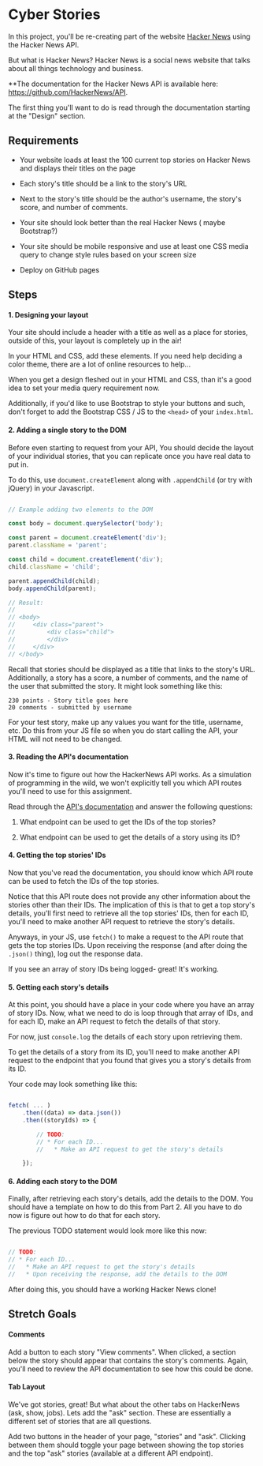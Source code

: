 # Cyber Stories

In this project, you'll be re-creating part of the website 
[Hacker News](https://news.ycombinator.com/) using the Hacker News API.

But what is Hacker News? Hacker News is a social news website that talks about all things technology and business.

**The documentation for the Hacker News API is available here: https://github.com/HackerNews/API.

The first thing you'll want to do is read through the documentation starting at the "Design" section.

## Requirements

* Your website loads at least the 100 current top stories on Hacker News and displays their titles
on the page

* Each story's title should be a link to the story's URL

* Next to the story's title should be the author's username, the story's score, and number of comments.

* Your site should look better than the real Hacker News ( maybe Bootstrap?)

* Your site should be mobile responsive and use at least one CSS media query to change style rules based on your screen size

* Deploy on GitHub pages

## Steps

#### 1. Designing your layout

Your site should include a header with a title as well as a place for stories, outside of this, your layout is completely up in the air!

In your HTML and CSS, add these elements. If you need help deciding a color theme, there are a lot of online resources to help... 

When you get a design fleshed out in your HTML and CSS, than it's a good idea to set your media query requirement now. 

Additionally, if you'd like to use Bootstrap to style your buttons and such, don't forget to add the Bootstrap CSS / JS to the `<head>` of your `index.html`.

#### 2. Adding a single story to the DOM

Before even starting to request from your API, You should decide the layout of your individual stories, that you can replicate once you have real data to put in. 

To do this, use `document.createElement` along with `.appendChild` (or try with jQuery) in your Javascript.

```javascript

// Example adding two elements to the DOM

const body = document.querySelector('body');

const parent = document.createElement('div');
parent.className = 'parent';

const child = document.createElement('div');
child.className = 'child';

parent.appendChild(child);
body.appendChild(parent);

// Result:
//
// <body>
//     <div class="parent">
//         <div class="child">
//         </div>
//     </div>
// </body>

```

Recall that stories should be displayed as a title that links to the story's URL. 
Additionally, a story has a score, a number of comments, and the name of the user
that submitted the story. It might look something like this:

```
230 points - Story title goes here
20 comments - submitted by username 
```

For your test story, make up any values you want for the title, username, etc.
Do this from your JS file so when you do start calling the API, your HTML will not need to be changed.

#### 3. Reading the API's documentation

Now it's time to figure out how the HackerNews API works. As a simulation of
programming in the wild, we won't explicitly tell you which API routes you'll need
to use for this assignment. 

Read through the [API's documentation](https://github.com/HackerNews/API) and 
answer the following questions:

1) What endpoint can be used to get the IDs of the top stories?

2) What endpoint can be used to get the details of a story using its ID?

#### 4. Getting the top stories' IDs

Now that you've read the documentation, you should know which API route can be used
to fetch the IDs of the top stories. 

Notice that this API route does not provide any other information about the stories 
other than their IDs. The implication of this is that to get a top story's details, you'll first 
need to retrieve all the top stories' IDs, then for each ID, you'll need to make another API request 
to retrieve the story's details.

Anyways, in your JS, use `fetch()` to make a request to the API route that gets the top stories IDs. 
Upon receiving the response (and after doing the `.json()` thing), log out the response data. 

If you see an array of story IDs being logged- great! It's working.

#### 5. Getting each story's details

At this point, you should have a place in your code where you have an array of
story IDs. Now, what we need to do is loop through that array of IDs, and for each
ID, make an API request to fetch the details of that story. 

For now, just `console.log` the details of each story upon retrieving them.

To get the details of a story from its ID, you'll need to make another API request
to the endpoint that you found that gives you a story's details from its ID.

Your code may look something like this:

```javascript

fetch( ... )
    .then((data) => data.json())
    .then((storyIds) => {

        // TODO:
        // * For each ID...
        //   * Make an API request to get the story's details

    });

```

#### 6. Adding each story to the DOM

Finally, after retrieving each story's details, add the details to the DOM. You should
have a template on how to do this from Part 2. All you have to do now is figure out how
to do that for each story.

The previous TODO statement would look more like this now:

```javascript

// TODO:
// * For each ID...
//   * Make an API request to get the story's details
//   * Upon receiving the response, add the details to the DOM

```

After doing this, you should have a working Hacker News clone!

## Stretch Goals

#### Comments

Add a button to each story "View comments". When clicked, a section below the
story should appear that contains the story's comments. Again, you'll need
to review the API documentation to see how this could be done.

#### Tab Layout

We've got stories, great! But what about the other tabs on HackerNews (ask, show, jobs).
Lets add the "ask" section. These are essentially a different set of stories that are all
questions.

Add two buttons in the header of your page, "stories" and "ask". Clicking between them
should toggle your page between showing the top stories and the top "ask" stories (available
at a different API endpoint).
